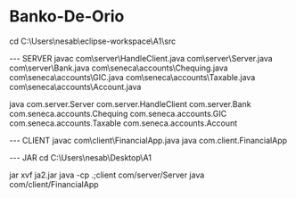 # Banko-De-Orio

cd C:\Users\nesab\eclipse-workspace\A1\src


--- SERVER
javac com\server\HandleClient.java com\server\Server.java com\server\Bank.java com\seneca\accounts\Chequing.java com\seneca\accounts\GIC.java com\seneca\accounts\Taxable.java com\seneca\accounts\Account.java 	

java com.server.Server com.server.HandleClient com.server.Bank com.seneca.accounts.Chequing com.seneca.accounts.GIC com.seneca.accounts.Taxable com.seneca.accounts.Account 	

--- CLIENT
javac com\client\FinancialApp.java
java com.client.FinancialApp


--- JAR
cd C:\Users\nesab\Desktop\A1

jar xvf ja2.jar
java -cp .;client com/server/Server
java com/client/FinancialApp

